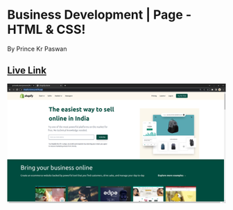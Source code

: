 # Business Development | Page - HTML & CSS!

By Prince Kr Paswan

## [Live Link](https://shopify-clone-p.netlify.app/)


![Completed Website](./pkpp.png)

